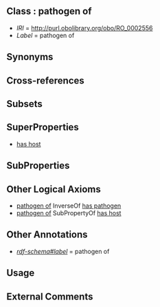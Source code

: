 
## Class : pathogen of

 * *IRI* = http://purl.obolibrary.org/obo/RO_0002556
 * *Label* = pathogen of

## Synonyms


## Cross-references


## Subsets


## SuperProperties

 * [has host](../../RO/54/RO_0002454.md)

## SubProperties


## Other Logical Axioms

 * [pathogen of](../../RO/56/RO_0002556.md) InverseOf [has pathogen](../../RO/57/RO_0002557.md)
 * [pathogen of](../../RO/56/RO_0002556.md) SubPropertyOf [has host](../../RO/54/RO_0002454.md)

## Other Annotations

 * *[rdf-schema#label](../../el/rdf-schema#label.md)* = pathogen of

## Usage


## External Comments

